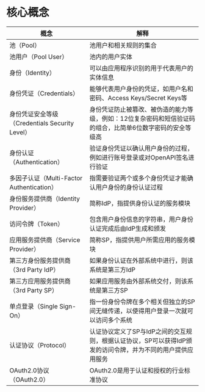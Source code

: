 # 核心概念

| 概念 | 解释 |
| ---- | ---- |
| 池（Pool）| 池用户和相关规则的集合 |
| 池用户（Pool User）| 池内的用户实体 |
| 身份（Identity）| 可以由应用程序识别的用于代表用户的实体信息 |
| 身份凭证（Credentials）| 能够代表用户身份的凭证，如用户名和密码、Access Keys/Secret Keys等 |
| 身份凭证安全等级（Credentials Security Level）| 身份凭证防止被篡改、被伪造的能力等级，例如：12位复杂密码和短信验证码的组合，比简单6位数字密码的安全等级高 |
| 身份认证（Authentication） | 验证身份凭证以确认用户身份的过程，例如进行账号登录或对OpenAPI签名进行验证 |
| 多因子认证（Multi-Factor Authentication）| 指需要验证两个或多个身份凭证才能确认用户身份的身份认证过程 |
| 身份服务提供商（Identity Provider）| 简称IdP，指提供身份认证的服务模块 |
| 访问令牌（Token）| 包含用户身份信息的字符串，用户身份认证完成后由IdP生成和颁发 |
| 应用服务提供商（Service Provider）| 简称SP，指提供用户所需应用的服务模块 |
| 第三方身份服务提供商（3rd Party IdP）| 如果身份认证在外部系统中进行，则该系统是第三方IdP |
| 第三方应用服务提供商（3rd Party SP）| 如果应用服务由外部系统交付，则该系统是第三方SP |
| 单点登录（Single Sign-On）| 指一份身份令牌在多个相关但独立的SP间无缝传递，以使得用户登录一次就可以访问多个系统 |
| 认证协议（Protocol）| 认证协议定义了SP与IdP之间的交互规则，根据认证协议，SP可以获得IdP颁发的访问令牌，并为不同的用户提供应用服务 |
| OAuth2.0协议（OAuth2.0）| OAuth2.0是用于认证和授权的行业标准协议 |

